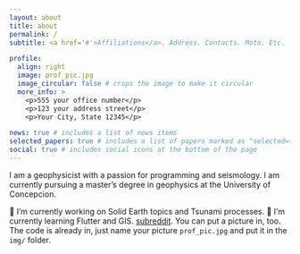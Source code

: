 ```yaml
---
layout: about
title: about
permalink: /
subtitle: <a href='#'>Affiliations</a>. Address. Contacts. Moto. Etc.

profile:
  align: right
  image: prof_pic.jpg
  image_circular: false # crops the image to make it circular
  more_info: >
    <p>555 your office number</p>
    <p>123 your address street</p>
    <p>Your City, State 12345</p>

news: true # includes a list of news items
selected_papers: true # includes a list of papers marked as "selected={true}"
social: true # includes social icons at the bottom of the page
---
```


I am a geophysicist with a passion for programming and seismology. I am currently pursuing a master’s degree in geophysics at the University of Concepcion.

🔭 I’m currently working on Solid Earth topics and Tsunami processes.
🌱 I’m currently learning Flutter and GIS. [subreddit](http://reddit.com). You can put a picture in, too. The code is already in, just name your picture `prof_pic.jpg` and put it in the `img/` folder.


